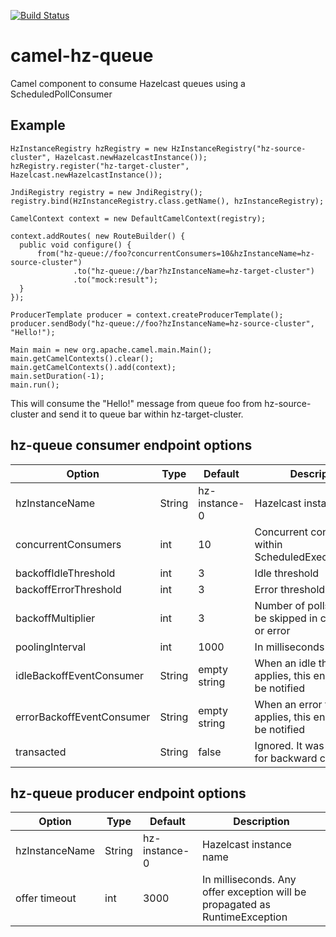 [![Build Status](https://travis-ci.org/rodolfodpk/camel-hz-queue.svg?branch=master)](https://travis-ci.org/rodolfodpk/camel-hz-queue)

# camel-hz-queue

Camel component to consume Hazelcast queues using a ScheduledPollConsumer

## Example

```
HzInstanceRegistry hzRegistry = new HzInstanceRegistry("hz-source-cluster", Hazelcast.newHazelcastInstance());
hzRegistry.register("hz-target-cluster", Hazelcast.newHazelcastInstance());

JndiRegistry registry = new JndiRegistry();
registry.bind(HzInstanceRegistry.class.getName(), hzInstanceRegistry);

CamelContext context = new DefaultCamelContext(registry);

context.addRoutes( new RouteBuilder() {
  public void configure() {
      from("hz-queue://foo?concurrentConsumers=10&hzInstanceName=hz-source-cluster")
              .to("hz-queue://bar?hzInstanceName=hz-target-cluster")
              .to("mock:result");
  }
});

ProducerTemplate producer = context.createProducerTemplate();
producer.sendBody("hz-queue://foo?hzInstanceName=hz-source-cluster", "Hello!"); 

Main main = new org.apache.camel.main.Main();
main.getCamelContexts().clear();
main.getCamelContexts().add(context);
main.setDuration(-1);
main.run();
```

This will consume the "Hello!" message from queue foo from hz-source-cluster and send it to queue bar within hz-target-cluster.

## hz-queue consumer endpoint options

Option                     | Type     | Default       | Description
---------------------------|----------|---------------|------------
hzInstanceName             | String   | hz-instance-0 | Hazelcast instance name             
concurrentConsumers        | int      | 10            | Concurrent consumers within ScheduledExecutorService
backoffIdleThreshold       | int      | 3             | Idle threshold
backoffErrorThreshold      | int      | 3             | Error threshold
backoffMultiplier          | int      | 3             | Number of polls that will be skipped in case of idle or error
poolingInterval            | int      | 1000          | In milliseconds
idleBackoffEventConsumer   | String   | empty string  | When an idle threshold applies, this endpoint will be notified
errorBackoffEventConsumer  | String   | empty string  | When an error threshold applies, this endpoint will be notified
transacted                 | String   | false         | Ignored. It was added just for backward compatibility

## hz-queue producer endpoint options

Option                     | Type     | Default       | Description
---------------------------|----------|---------------|------------
hzInstanceName             | String   | hz-instance-0 | Hazelcast instance name       
offer timeout              | int      | 3000          | In milliseconds. Any offer exception will be propagated as RuntimeException
